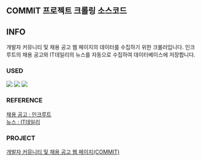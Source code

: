 <div>
  
## COMMIT 프로젝트 크롤링 소스코드

## INFO
개발자 커뮤니티 및 채용 공고 웹 페이지의 데이터를 수집하기 위한 크롤러입니다. 인크루트의 채용 공고와 IT데일리의 뉴스를 자동으로 수집하여 데이터베이스에 저장합니다.

### USED
<!--Java-->
<img src="https://img.shields.io/badge/JAVA-007396?style=for-the-badge&logo=Java&logoColor=white">
<!--SpringBoot-->
<img src="https://img.shields.io/badge/Spring Boot-6DB33F?style=for-the-badge&logo=SpringBoot&logoColor=white">
<!--Jsoup-->
<img src="https://img.shields.io/badge/Jsoup-37527f?style=for-the-badge&logo=Jsoup&logoColor=white">

### REFERENCE
[채용 공고 :  인크루트](https://www.incruit.com/?utm_source=google&utm_medium=cpc&utm_campaign=paid_keyword_google_pc&utm_term=%EC%9D%B8%ED%81%AC%EB%A3%A8%ED%8A%B8&gad_source=1&gclid=CjwKCAjwg8qzBhAoEiwAWagLrNgN-fs0HYjxiR1wX9Jhjbgh4smPiITvgJ0UwedwSuD_PvwsqEThMhoC_Q8QAvD_BwE)
<br/>
[뉴스 :  IT데일리](http://www.itdaily.kr/)

### PROJECT
[개발자 커뮤니티 및 채용 공고 웹 페이지(COMMIT)](https://github.com/JsolLee/commit)

</div>
